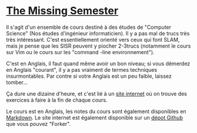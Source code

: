 # [The Missing Semester](https://www.youtube.com/playlist?list=PLyzOVJj3bHQuloKGG59rS43e29ro7I57J)

Il s'agit d'un ensemble de cours destiné à des études de "Computer Science" (Nos études d'ingénieur informaticien).
Il y a pas mal de trucs très très intéressant.
C'est essentiellement orienté vers ceux qui font SLAM, mais je pense que les SISR peuvent y piocher 2-3trucs (notamment le cours sur Vim ou le cours sur les "command -line environnement").

C'est en Anglais, il faut quand même avoir un bon niveau; si vous démerdez en Anglais "courant", il y a pas vraiment de termes techniques insurmontables. 
Par contre si votre Anglais est un peu faible, laissez tomber...

Ça dure une dizaine d'heure, et c'est lié à un [site internet](https://missing.csail.mit.edu/) où on trouve des exercices à faire à la fin de chaque cours.

Le cours est en Anglais, les notes du cours sont également disponibles en [Markdown](Markdown.md).
Le site internet est également disponible sur un [dépot Github](https://github.com/missing-semester/missing-semester) que vous pouvez "Forker".

